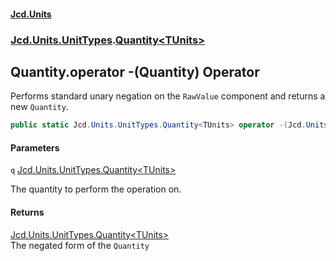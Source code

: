 #### [Jcd.Units](index.md 'index')
### [Jcd.Units.UnitTypes](Jcd.Units.UnitTypes.md 'Jcd.Units.UnitTypes').[Quantity&lt;TUnits&gt;](Jcd.Units.UnitTypes.Quantity_TUnits_.md 'Jcd.Units.UnitTypes.Quantity<TUnits>')

## Quantity<TUnits>.operator -(Quantity<TUnits>) Operator

Performs standard unary negation on the `RawValue` component and returns a new `Quantity`.

```csharp
public static Jcd.Units.UnitTypes.Quantity<TUnits> operator -(Jcd.Units.UnitTypes.Quantity<TUnits> q);
```
#### Parameters

<a name='Jcd.Units.UnitTypes.Quantity_TUnits_.op_UnaryNegation(Jcd.Units.UnitTypes.Quantity_TUnits_).q'></a>

`q` [Jcd.Units.UnitTypes.Quantity&lt;](Jcd.Units.UnitTypes.Quantity_TUnits_.md 'Jcd.Units.UnitTypes.Quantity<TUnits>')[TUnits](Jcd.Units.UnitTypes.Quantity_TUnits_.md#Jcd.Units.UnitTypes.Quantity_TUnits_.TUnits 'Jcd.Units.UnitTypes.Quantity<TUnits>.TUnits')[&gt;](Jcd.Units.UnitTypes.Quantity_TUnits_.md 'Jcd.Units.UnitTypes.Quantity<TUnits>')

The quantity to perform the operation on.

#### Returns
[Jcd.Units.UnitTypes.Quantity&lt;](Jcd.Units.UnitTypes.Quantity_TUnits_.md 'Jcd.Units.UnitTypes.Quantity<TUnits>')[TUnits](Jcd.Units.UnitTypes.Quantity_TUnits_.md#Jcd.Units.UnitTypes.Quantity_TUnits_.TUnits 'Jcd.Units.UnitTypes.Quantity<TUnits>.TUnits')[&gt;](Jcd.Units.UnitTypes.Quantity_TUnits_.md 'Jcd.Units.UnitTypes.Quantity<TUnits>')  
The negated form of the `Quantity`